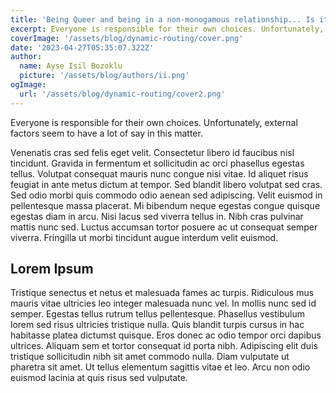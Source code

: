 ```yaml
---
title: 'Being Queer and being in a non-monogamous relationship... Is it double challenging?'
excerpt: Everyone is responsible for their own choices. Unfortunately, external factors seem to have a lot of say in this matter. Non-monogamy and being queer are two concepts that, in their own right, have a stigmatized attitude. However, the fact that the two concepts are in the same cluster brings with it a system of oppression created by the majority. I mean, don't you think being both queer and in non-monogamous relationships makes the situation doubly challenging?
coverImage: '/assets/blog/dynamic-routing/cover.png' 
date: '2023-04-27T05:35:07.322Z'
author:
  name: Ayse Isil Bozoklu
  picture: '/assets/blog/authors/ii.png'
ogImage:
  url: '/assets/blog/dynamic-routing/cover2.png'
---
```


Everyone is responsible for their own choices. Unfortunately, external factors seem to have a lot of say in this matter.

Venenatis cras sed felis eget velit. Consectetur libero id faucibus nisl tincidunt. Gravida in fermentum et sollicitudin ac orci phasellus egestas tellus. Volutpat consequat mauris nunc congue nisi vitae. Id aliquet risus feugiat in ante metus dictum at tempor. Sed blandit libero volutpat sed cras. Sed odio morbi quis commodo odio aenean sed adipiscing. Velit euismod in pellentesque massa placerat. Mi bibendum neque egestas congue quisque egestas diam in arcu. Nisi lacus sed viverra tellus in. Nibh cras pulvinar mattis nunc sed. Luctus accumsan tortor posuere ac ut consequat semper viverra. Fringilla ut morbi tincidunt augue interdum velit euismod.

## Lorem Ipsum

Tristique senectus et netus et malesuada fames ac turpis. Ridiculous mus mauris vitae ultricies leo integer malesuada nunc vel. In mollis nunc sed id semper. Egestas tellus rutrum tellus pellentesque. Phasellus vestibulum lorem sed risus ultricies tristique nulla. Quis blandit turpis cursus in hac habitasse platea dictumst quisque. Eros donec ac odio tempor orci dapibus ultrices. Aliquam sem et tortor consequat id porta nibh. Adipiscing elit duis tristique sollicitudin nibh sit amet commodo nulla. Diam vulputate ut pharetra sit amet. Ut tellus elementum sagittis vitae et leo. Arcu non odio euismod lacinia at quis risus sed vulputate.
